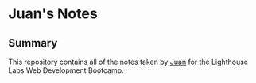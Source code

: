 # Juan's Notes

## Summary 

This repository contains all of the notes taken by [Juan](https://github.com/jncrtv) for the Lighthouse Labs Web Development Bootcamp.